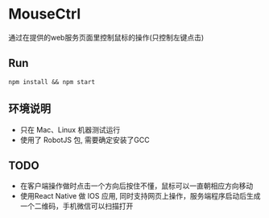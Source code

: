# MouseCtrl

通过在提供的web服务页面里控制鼠标的操作(只控制左键点击)


## Run

`npm install && npm start`

## 环境说明

- 只在 Mac、Linux 机器测试运行
- 使用了 RobotJS 包, 需要确定安装了GCC

## TODO

- 在客户端操作做时点击一个方向后按住不懂，鼠标可以一直朝相应方向移动
- 使用React Native 做 IOS 应用, 同时支持网页上操作，服务端程序启动后生成一个二维码，手机微信可以扫描打开
